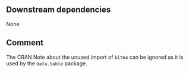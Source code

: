 ## Downstream dependencies

None

## Comment

The CRAN Note about the unused import of `bit64` can be ignored as it is used by
the `data.table` package.

